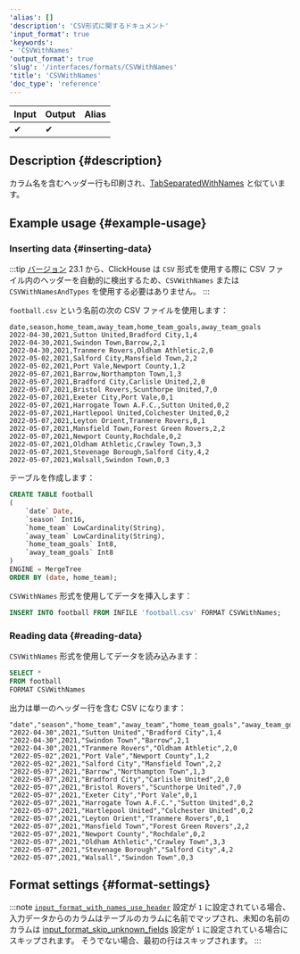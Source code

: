 ```yaml
---
'alias': []
'description': 'CSV形式に関するドキュメント'
'input_format': true
'keywords':
- 'CSVWithNames'
'output_format': true
'slug': '/interfaces/formats/CSVWithNames'
'title': 'CSVWithNames'
'doc_type': 'reference'
---
```


| Input | Output | Alias |
|-------|--------|-------|
| ✔     | ✔      |       |

## Description {#description}

カラム名を含むヘッダー行も印刷され、[TabSeparatedWithNames](/interfaces/formats/TabSeparatedWithNames) と似ています。

## Example usage {#example-usage}

### Inserting data {#inserting-data}

:::tip
[バージョン](https://github.com/ClickHouse/ClickHouse/releases) 23.1 から、ClickHouse は `CSV` 形式を使用する際に CSV ファイル内のヘッダーを自動的に検出するため、`CSVWithNames` または `CSVWithNamesAndTypes` を使用する必要はありません。
:::

`football.csv` という名前の次の CSV ファイルを使用します：

```csv
date,season,home_team,away_team,home_team_goals,away_team_goals
2022-04-30,2021,Sutton United,Bradford City,1,4
2022-04-30,2021,Swindon Town,Barrow,2,1
2022-04-30,2021,Tranmere Rovers,Oldham Athletic,2,0
2022-05-02,2021,Salford City,Mansfield Town,2,2
2022-05-02,2021,Port Vale,Newport County,1,2
2022-05-07,2021,Barrow,Northampton Town,1,3
2022-05-07,2021,Bradford City,Carlisle United,2,0
2022-05-07,2021,Bristol Rovers,Scunthorpe United,7,0
2022-05-07,2021,Exeter City,Port Vale,0,1
2022-05-07,2021,Harrogate Town A.F.C.,Sutton United,0,2
2022-05-07,2021,Hartlepool United,Colchester United,0,2
2022-05-07,2021,Leyton Orient,Tranmere Rovers,0,1
2022-05-07,2021,Mansfield Town,Forest Green Rovers,2,2
2022-05-07,2021,Newport County,Rochdale,0,2
2022-05-07,2021,Oldham Athletic,Crawley Town,3,3
2022-05-07,2021,Stevenage Borough,Salford City,4,2
2022-05-07,2021,Walsall,Swindon Town,0,3
```

テーブルを作成します：

```sql
CREATE TABLE football
(
    `date` Date,
    `season` Int16,
    `home_team` LowCardinality(String),
    `away_team` LowCardinality(String),
    `home_team_goals` Int8,
    `away_team_goals` Int8
)
ENGINE = MergeTree
ORDER BY (date, home_team);
```

`CSVWithNames` 形式を使用してデータを挿入します：

```sql
INSERT INTO football FROM INFILE 'football.csv' FORMAT CSVWithNames;
```

### Reading data {#reading-data}

`CSVWithNames` 形式を使用してデータを読み込みます：

```sql
SELECT *
FROM football
FORMAT CSVWithNames
```

出力は単一のヘッダー行を含む CSV になります：

```csv
"date","season","home_team","away_team","home_team_goals","away_team_goals"
"2022-04-30",2021,"Sutton United","Bradford City",1,4
"2022-04-30",2021,"Swindon Town","Barrow",2,1
"2022-04-30",2021,"Tranmere Rovers","Oldham Athletic",2,0
"2022-05-02",2021,"Port Vale","Newport County",1,2
"2022-05-02",2021,"Salford City","Mansfield Town",2,2
"2022-05-07",2021,"Barrow","Northampton Town",1,3
"2022-05-07",2021,"Bradford City","Carlisle United",2,0
"2022-05-07",2021,"Bristol Rovers","Scunthorpe United",7,0
"2022-05-07",2021,"Exeter City","Port Vale",0,1
"2022-05-07",2021,"Harrogate Town A.F.C.","Sutton United",0,2
"2022-05-07",2021,"Hartlepool United","Colchester United",0,2
"2022-05-07",2021,"Leyton Orient","Tranmere Rovers",0,1
"2022-05-07",2021,"Mansfield Town","Forest Green Rovers",2,2
"2022-05-07",2021,"Newport County","Rochdale",0,2
"2022-05-07",2021,"Oldham Athletic","Crawley Town",3,3
"2022-05-07",2021,"Stevenage Borough","Salford City",4,2
"2022-05-07",2021,"Walsall","Swindon Town",0,3
```

## Format settings {#format-settings}

:::note
[`input_format_with_names_use_header`](../../../operations/settings/settings-formats.md/#input_format_with_names_use_header) 設定が `1` に設定されている場合、入力データからのカラムはテーブルのカラムに名前でマップされ、未知の名前のカラムは [input_format_skip_unknown_fields](../../../operations/settings/settings-formats.md/#input_format_skip_unknown_fields) 設定が `1` に設定されている場合にスキップされます。
そうでない場合、最初の行はスキップされます。
:::
